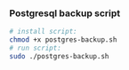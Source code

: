 
### Postgresql backup script
```bash
# install script: 
chmod +x postgres-backup.sh
# run script: 
sudo ./postgres-backup.sh
```